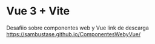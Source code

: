 # Vue 3 + Vite
 Desafiio sobre componentes web y Vue link de descarga https://sambustase.github.io/ComponentesWebyVue/
